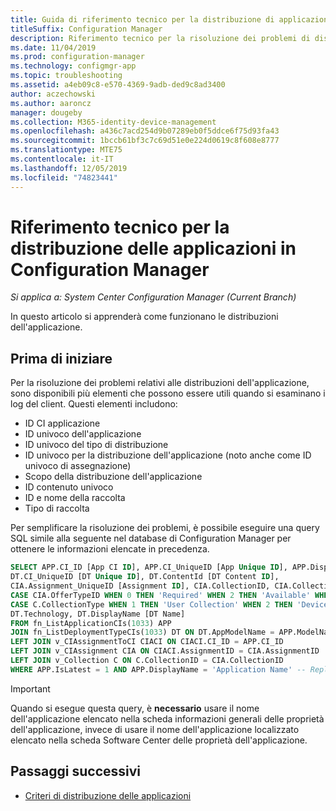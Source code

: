 ```yaml
---
title: Guida di riferimento tecnico per la distribuzione di applicazioni
titleSuffix: Configuration Manager
description: Riferimento tecnico per la risoluzione dei problemi di distribuzione delle applicazioni in Configuration Manager.
ms.date: 11/04/2019
ms.prod: configuration-manager
ms.technology: configmgr-app
ms.topic: troubleshooting
ms.assetid: a4eb09c8-e570-4369-9adb-ded9c8ad3400
author: aczechowski
ms.author: aaroncz
manager: dougeby
ms.collection: M365-identity-device-management
ms.openlocfilehash: a436c7acd254d9b07289eb0f5ddce6f75d93fa43
ms.sourcegitcommit: 1bccb61bf3c7c69d51e0e224d0619c8f608e8777
ms.translationtype: MTE75
ms.contentlocale: it-IT
ms.lasthandoff: 12/05/2019
ms.locfileid: "74823441"
---
```

# <a name="technical-reference-for-application-deployment-in-configuration-manager"></a>Riferimento tecnico per la distribuzione delle applicazioni in Configuration Manager

*Si applica a: System Center Configuration Manager (Current Branch)*

In questo articolo si apprenderà come funzionano le distribuzioni dell'applicazione.

## <a name="before-you-begin"></a>Prima di iniziare

Per la risoluzione dei problemi relativi alle distribuzioni dell'applicazione, sono disponibili più elementi che possono essere utili quando si esaminano i log del client. Questi elementi includono:

- ID CI applicazione
- ID univoco dell'applicazione
- ID univoco del tipo di distribuzione
- ID univoco per la distribuzione dell'applicazione (noto anche come ID univoco di assegnazione)
- Scopo della distribuzione dell'applicazione
- ID contenuto univoco
- ID e nome della raccolta
- Tipo di raccolta

Per semplificare la risoluzione dei problemi, è possibile eseguire una query SQL simile alla seguente nel database di Configuration Manager per ottenere le informazioni elencate in precedenza.

```sql
SELECT APP.CI_ID [App CI ID], APP.CI_UniqueID [App Unique ID], APP.DisplayName [App Name],
DT.CI_UniqueID [DT Unique ID], DT.ContentId [DT Content ID],
CIA.Assignment_UniqueID [Assignment ID], CIA.CollectionID, CIA.CollectionName,
CASE CIA.OfferTypeID WHEN 0 THEN 'Required' WHEN 2 THEN 'Available' WHEN 3 THEN 'Simulate' ELSE 'Unknown' END AS [Deployment Purpose],
CASE C.CollectionType WHEN 1 THEN 'User Collection' WHEN 2 THEN 'Device Collection' ELSE 'Unknown' END AS [Collection Type],
DT.Technology, DT.DisplayName [DT Name]
FROM fn_ListApplicationCIs(1033) APP
JOIN fn_ListDeploymentTypeCIs(1033) DT ON DT.AppModelName = APP.ModelName AND DT.IsLatest = 1
LEFT JOIN v_CIAssignmentToCI CIACI ON CIACI.CI_ID = APP.CI_ID
LEFT JOIN v_CIAssignment CIA ON CIACI.AssignmentID = CIA.AssignmentID
LEFT JOIN v_Collection C ON C.CollectionID = CIA.CollectionID
WHERE APP.IsLatest = 1 AND APP.DisplayName = 'Application Name' -- Replace Application Name
```

> [!IMPORTANT]
> Quando si esegue questa query, è **necessario** usare il nome dell'applicazione elencato nella scheda informazioni generali delle proprietà dell'applicazione, invece di usare il nome dell'applicazione localizzato elencato nella scheda Software Center delle proprietà dell'applicazione.

## <a name="next-steps"></a>Passaggi successivi

- [Criteri di distribuzione delle applicazioni](/sccm/apps/understand/deployment-policy-technical-reference)
